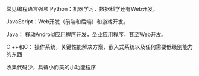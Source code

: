 常见编程语言强项
Python：机器学习，数据科学还有Web开发。

JavaScript：Web开发（前端和后端）和游戏开发。

Java： 移动Android应用程序开发，企业应用程序，甚至Web开发。

C ++和C： 操作系统，关键性能解决方案，嵌入式系统以及任何需要低级别能力的东西

收集代码少，具备小而美的小功能程序
